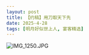 ```yaml
---
layout: post
title: 【约稿】用刀取天下先
date: 2025-4-28
tags: [明月好似世上人, 宴客精选]
---
```


![IMG_1250.JPG](https://s2.loli.net/2025/06/30/dUuxnEJS5jv6hye.jpg)